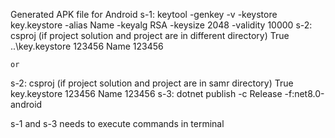 Generated APK file for Android
s-1: keytool -genkey -v -keystore key.keystore -alias Name -keyalg RSA -keysize 2048 -validity 10000
s-2:  csproj (if project solution and project are in different directory)
    <PropertyGroup Condition="'$(TargetFramework.Contains(-android))' and '$(Configuration)' == 'Release'">
        <AndroidKeyStore>True</AndroidKeyStore>
        <AndroidSigningKeyStore>..\key.keystore</AndroidSigningKeyStore>
        <AndroidSigningStorePass>123456</AndroidSigningStorePass>
        <AndroidSigningKeyAlias>Name</AndroidSigningKeyAlias>
        <AndroidSigningKeyPass>123456</AndroidSigningKeyPass>
    </PropertyGroup>

    or

s-2:  csproj (if project solution and project are in samr directory)
<PropertyGroup Condition="'$(TargetFramework.Contains(-android))' and '$(Configuration)' == 'Release'">
    <AndroidKeyStore>True</AndroidKeyStore>
    <AndroidSigningKeyStore>key.keystore</AndroidSigningKeyStore>
    <AndroidSigningStorePass>123456</AndroidSigningStorePass>
    <AndroidSigningKeyAlias>Name</AndroidSigningKeyAlias>
    <AndroidSigningKeyPass>123456</AndroidSigningKeyPass>
</PropertyGroup>
s-3: dotnet publish -c Release -f:net8.0-android

s-1 and s-3 needs to execute commands in terminal
